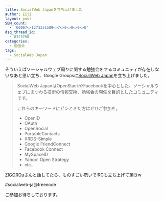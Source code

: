 ```yaml
---
title: SocialWeb Japanを立ち上げました
author: Eiji
layout: post
SBM_count:
  - '00007<>1271351509<>7<>0<>0<>0<>0'
dsq_thread_id:
  - 8323768
categories:
  - 勉強会
tags:
  - SocialWeb Japan
---
```

そういえばソーシャルウェブ周りに関する勉強会をするコミュニティが存在しないなあと思い立ち、Google Groupsに<a href="http://groups.google.com/group/socialweb-japan" target="_blank">SocialWeb Japan</a>を立ち上げました。

> SocialWeb JapanはOpenStackやFacebookを中心とした、ソーシャルウェブにまつわる技術の情報交換、勉強会の開催を目的としたコミュニティです。
> 
> これらのキーワードにピンときた方はぜひご参加を。
> 
> *   OpenID
> *   OAuth
> *   OpenSocial
> *   PortableContacts
> *   XRDS-Simple
> *   Google FriendConnect
> *   Facebook Connect
> *   MySpaceID
> *   Yahoo! Open Strategy
> *   etc&#8230;

<a href="http://d.hatena.ne.jp/ZIGOROu/20081211/1228974322" target="_blank">ZIGOROu</a>さんと話してたら、ものすごい勢いでIRCも立ち上げて頂きw

#socialweb-ja@freenode

ご参加お待ちしております。